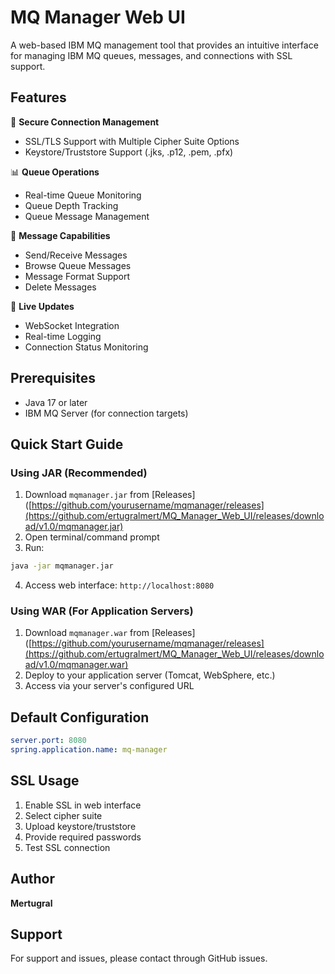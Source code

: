 
# MQ Manager Web UI

A web-based IBM MQ management tool that provides an intuitive interface for managing IBM MQ queues, messages, and connections with SSL support.

## Features

🔐 **Secure Connection Management**
- SSL/TLS Support with Multiple Cipher Suite Options
- Keystore/Truststore Support (.jks, .p12, .pem, .pfx)

📊 **Queue Operations**
- Real-time Queue Monitoring
- Queue Depth Tracking
- Queue Message Management

📨 **Message Capabilities**
- Send/Receive Messages
- Browse Queue Messages
- Message Format Support
- Delete Messages

🔄 **Live Updates**
- WebSocket Integration
- Real-time Logging
- Connection Status Monitoring

## Prerequisites

- Java 17 or later
- IBM MQ Server (for connection targets)

## Quick Start Guide

### Using JAR (Recommended)
1. Download `mqmanager.jar` from [Releases]([https://github.com/yourusername/mqmanager/releases](https://github.com/ertugralmert/MQ_Manager_Web_UI/releases/download/v1.0/mqmanager.jar)
2. Open terminal/command prompt
3. Run:
```bash
java -jar mqmanager.jar
```
4. Access web interface: `http://localhost:8080`

### Using WAR (For Application Servers)
1. Download `mqmanager.war` from [Releases]([https://github.com/yourusername/mqmanager/releases](https://github.com/ertugralmert/MQ_Manager_Web_UI/releases/download/v1.0/mqmanager.war)
2. Deploy to your application server (Tomcat, WebSphere, etc.)
3. Access via your server's configured URL

## Default Configuration

```yaml
server.port: 8080
spring.application.name: mq-manager
```

## SSL Usage

1. Enable SSL in web interface
2. Select cipher suite
3. Upload keystore/truststore
4. Provide required passwords
5. Test SSL connection

## Author

**Mertugral**

## Support

For support and issues, please contact through GitHub issues.
```


